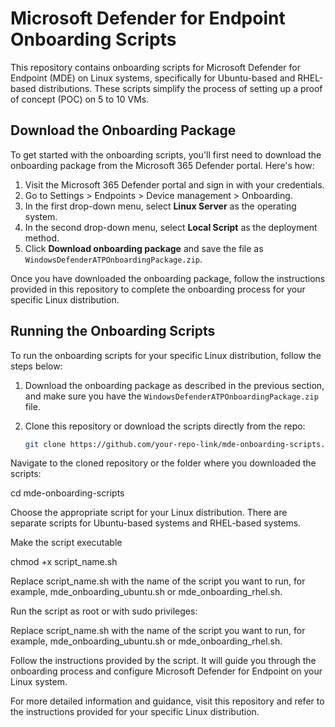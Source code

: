 # Microsoft Defender for Endpoint Onboarding Scripts

This repository contains onboarding scripts for Microsoft Defender for Endpoint (MDE) on Linux systems, specifically for Ubuntu-based and RHEL-based distributions. These scripts simplify the process of setting up a proof of concept (POC) on 5 to 10 VMs.

## Download the Onboarding Package

To get started with the onboarding scripts, you'll first need to download the onboarding package from the Microsoft 365 Defender portal. Here's how:

1. Visit the Microsoft 365 Defender portal and sign in with your credentials.
2. Go to Settings > Endpoints > Device management > Onboarding.
3. In the first drop-down menu, select **Linux Server** as the operating system.
4. In the second drop-down menu, select **Local Script** as the deployment method.
5. Click **Download onboarding package** and save the file as `WindowsDefenderATPOnboardingPackage.zip`.

Once you have downloaded the onboarding package, follow the instructions provided in this repository to complete the onboarding process for your specific Linux distribution.

## Running the Onboarding Scripts

To run the onboarding scripts for your specific Linux distribution, follow the steps below:

1. Download the onboarding package as described in the previous section, and make sure you have the `WindowsDefenderATPOnboardingPackage.zip` file.

2. Clone this repository or download the scripts directly from the repo:

   ```bash
   git clone https://github.com/your-repo-link/mde-onboarding-scripts.git

Navigate to the cloned repository or the folder where you downloaded the scripts:

cd mde-onboarding-scripts

Choose the appropriate script for your Linux distribution. There are separate scripts for Ubuntu-based systems and RHEL-based systems.

Make the script executable

chmod +x script_name.sh

Replace script_name.sh with the name of the script you want to run, for example, mde_onboarding_ubuntu.sh or mde_onboarding_rhel.sh.

Run the script as root or with sudo privileges:

Replace script_name.sh with the name of the script you want to run, for example, mde_onboarding_ubuntu.sh or mde_onboarding_rhel.sh.

Follow the instructions provided by the script. It will guide you through the onboarding process and configure Microsoft Defender for Endpoint on your Linux system.

For more detailed information and guidance, visit this repository and refer to the instructions provided for your specific Linux distribution.


